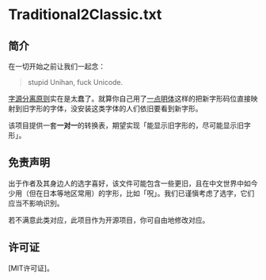 # Traditional2Classic.txt

## 简介

在一切开始之前让我们一起念：

> stupid Unihan, fuck Unicode.

[字源分离原则](https://www.unicode.org/versions/Unicode16.0.0/core-spec/chapter-18/#G29313)实在是太蠢了。就算你自己用了[一点明体](https://github.com/ichitenfont/I.Ming)这样的把新字形码位直接映射到旧字形的字体，没安装这类字体的人们依旧要看到新字形。

该项目提供一套**一对一**的转换表，期望实现「能显示旧字形的，尽可能显示旧字形」。

## 免责声明

出于作者及其身边人的选字喜好，该文件可能包含一些更旧，且在中文世界中如今少用（但在日本等地区常用）的字形，比如「呪」。我们已谨愼考虑了选字，它们应当不影响识別。

若不满意此类对应，此项目作为开源项目，你可自由地修改对应。

## 许可证

[MIT许可证]。
